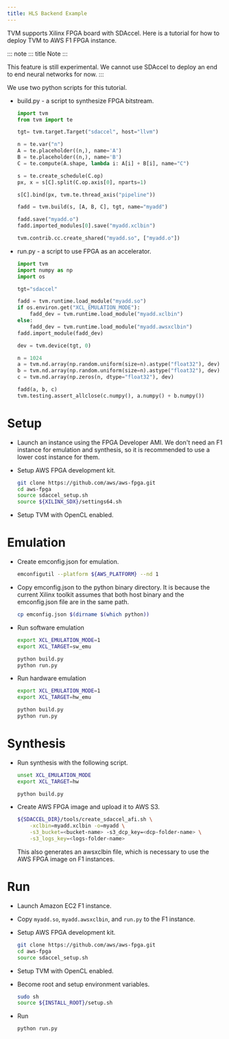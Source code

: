 ```yaml
---
title: HLS Backend Example
---
```


TVM supports Xilinx FPGA board with SDAccel. Here is a tutorial for how
to deploy TVM to AWS F1 FPGA instance.

::: note
::: title
Note
:::

This feature is still experimental. We cannot use SDAccel to deploy an
end to end neural networks for now.
:::

We use two python scripts for this tutorial.

-   build.py - a script to synthesize FPGA bitstream.

    ``` python
    import tvm
    from tvm import te

    tgt= tvm.target.Target("sdaccel", host="llvm")

    n = te.var("n")
    A = te.placeholder((n,), name='A')
    B = te.placeholder((n,), name='B')
    C = te.compute(A.shape, lambda i: A[i] + B[i], name="C")

    s = te.create_schedule(C.op)
    px, x = s[C].split(C.op.axis[0], nparts=1)

    s[C].bind(px, tvm.te.thread_axis("pipeline"))

    fadd = tvm.build(s, [A, B, C], tgt, name="myadd")

    fadd.save("myadd.o")
    fadd.imported_modules[0].save("myadd.xclbin")

    tvm.contrib.cc.create_shared("myadd.so", ["myadd.o"])
    ```

-   run.py - a script to use FPGA as an accelerator.

    ``` python
    import tvm
    import numpy as np
    import os

    tgt="sdaccel"

    fadd = tvm.runtime.load_module("myadd.so")
    if os.environ.get("XCL_EMULATION_MODE"):
        fadd_dev = tvm.runtime.load_module("myadd.xclbin")
    else:
        fadd_dev = tvm.runtime.load_module("myadd.awsxclbin")
    fadd.import_module(fadd_dev)

    dev = tvm.device(tgt, 0)

    n = 1024
    a = tvm.nd.array(np.random.uniform(size=n).astype("float32"), dev)
    b = tvm.nd.array(np.random.uniform(size=n).astype("float32"), dev)
    c = tvm.nd.array(np.zeros(n, dtype="float32"), dev)

    fadd(a, b, c)
    tvm.testing.assert_allclose(c.numpy(), a.numpy() + b.numpy())
    ```

# Setup

-   Launch an instance using the FPGA Developer AMI. We don\'t need an
    F1 instance for emulation and synthesis, so it is recommended to use
    a lower cost instance for them.

-   Setup AWS FPGA development kit.

    ``` bash
    git clone https://github.com/aws/aws-fpga.git
    cd aws-fpga
    source sdaccel_setup.sh
    source ${XILINX_SDX}/settings64.sh
    ```

-   Setup TVM with OpenCL enabled.

# Emulation

-   Create emconfig.json for emulation.

    ``` bash
    emconfigutil --platform ${AWS_PLATFORM} --nd 1
    ```

-   Copy emconfig.json to the python binary directory. It is because the
    current Xilinx toolkit assumes that both host binary and the
    emconfig.json file are in the same path.

    ``` bash
    cp emconfig.json $(dirname $(which python))
    ```

-   Run software emulation

    ``` bash
    export XCL_EMULATION_MODE=1
    export XCL_TARGET=sw_emu

    python build.py
    python run.py
    ```

-   Run hardware emulation

    ``` bash
    export XCL_EMULATION_MODE=1
    export XCL_TARGET=hw_emu

    python build.py
    python run.py
    ```

# Synthesis

-   Run synthesis with the following script.

    ``` bash
    unset XCL_EMULATION_MODE
    export XCL_TARGET=hw

    python build.py
    ```

-   Create AWS FPGA image and upload it to AWS S3.

    ``` bash
    ${SDACCEL_DIR}/tools/create_sdaccel_afi.sh \
        -xclbin=myadd.xclbin -o=myadd \
        -s3_bucket=<bucket-name> -s3_dcp_key=<dcp-folder-name> \
        -s3_logs_key=<logs-folder-name>
    ```

    This also generates an awsxclbin file, which is necessary to use the
    AWS FPGA image on F1 instances.

# Run

-   Launch Amazon EC2 F1 instance.

-   Copy `myadd.so`, `myadd.awsxclbin`, and `run.py` to the F1 instance.

-   Setup AWS FPGA development kit.

    ``` bash
    git clone https://github.com/aws/aws-fpga.git
    cd aws-fpga
    source sdaccel_setup.sh
    ```

-   Setup TVM with OpenCL enabled.

-   Become root and setup environment variables.

    ``` bash
    sudo sh
    source ${INSTALL_ROOT}/setup.sh
    ```

-   Run

    ``` bash
    python run.py
    ```
